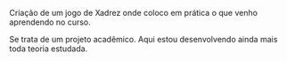 Criação de um jogo de Xadrez onde coloco em prática o que venho aprendendo no curso.

Se trata de um projeto acadêmico.
Aqui estou desenvolvendo ainda mais toda teoria estudada.
